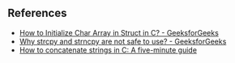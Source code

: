 ## References

- [How to Initialize Char Array in Struct in C? - GeeksforGeeks](https://www.geeksforgeeks.org/how-to-initialize-char-array-in-struct-in-c/?ref=oin_asr2)
- [Why strcpy and strncpy are not safe to use? - GeeksforGeeks](https://www.geeksforgeeks.org/why-strcpy-and-strncpy-are-not-safe-to-use/)
- [How to concatenate strings in C: A five-minute guide](https://www.educative.io/blog/concatenate-string-c)
